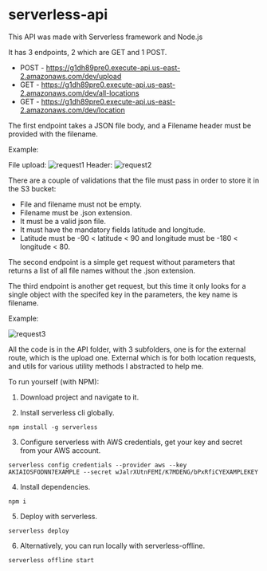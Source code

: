 # serverless-api

This API was made with Serverless framework and Node.js

It has 3 endpoints, 2 which are GET and 1 POST.

* POST - https://g1dh89pre0.execute-api.us-east-2.amazonaws.com/dev/upload
* GET - https://g1dh89pre0.execute-api.us-east-2.amazonaws.com/dev/all-locations
* GET - https://g1dh89pre0.execute-api.us-east-2.amazonaws.com/dev/location

The first endpoint takes a JSON file body, and a Filename header must be provided with the filename. 

Example:

File upload:
![request1](https://user-images.githubusercontent.com/4473041/77372790-4a9a0400-6d45-11ea-9d4d-430124a7b284.PNG)
Header:
![request2](https://user-images.githubusercontent.com/4473041/77372811-5b4a7a00-6d45-11ea-92b0-bd6a4347bde1.PNG)


There are a couple of validations that the file must pass in order to store it in the S3 bucket:

* File and filename must not be empty.
* Filename must be .json extension.
* It must be a valid json file.
* It must have the mandatory fields latitude and longitude.
* Latitude must be -90 < latitude < 90 and longitude must be -180 < longitude < 80.

The second endpoint is a simple get request without parameters that returns a list of all file names without the .json extension.

The third endpoint is another get request, but this time it only looks for a single object with the specifed key in the parameters, the key name is filename.

Example:

![request3](https://user-images.githubusercontent.com/4473041/77373290-a1eca400-6d46-11ea-832b-d52e0d332803.PNG)

All the code is in the API folder, with 3 subfolders, one is for the external route, which is the upload one. External which is for both location requests, and utils for various utility methods I abstracted to help me.

To run yourself (with NPM):

1) Download project and navigate to it.

2) Install serverless cli globally.

```
npm install -g serverless
```

3) Configure serverless with AWS credentials, get your key and secret from your AWS account.

```
serverless config credentials --provider aws --key AKIAIOSFODNN7EXAMPLE --secret wJalrXUtnFEMI/K7MDENG/bPxRfiCYEXAMPLEKEY
```

4) Install dependencies.

```
npm i
```

5) Deploy with serverless.

```
serverless deploy
```

6) Alternatively, you can run locally with serverless-offline.

```
serverless offline start
```
